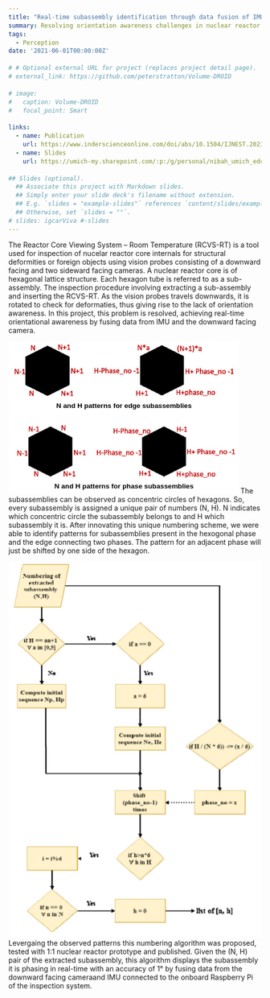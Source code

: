 ```yaml
---
title: "Real-time subassembly identification through data fusion of IMU and camera for an nuclear reactor core inspection system"
summary: Resolving orientation awareness challenges in nuclear reactor core inspections through an innovative numbering scheme and data fusion of IMU and camera.
tags:
  - Perception
date: '2021-06-01T00:00:00Z'

# # Optional external URL for project (replaces project detail page).
# external_link: https://github.com/peterstratton/Volume-DROID

# image:
#   caption: Volume-DROID
#   focal_point: Smart

links:
  - name: Publication
    url: https://www.inderscienceonline.com/doi/abs/10.1504/IJNEST.2023.132651
  - name: Slides
    url: https://umich-my.sharepoint.com/:p:/g/personal/nibah_umich_edu/EZCsTqYZsxBGjAFp5k5WuEUB5N0gOSpENNT0QiZMe_sQvA?e=h7O5dI

## Slides (optional).
  ## Associate this project with Markdown slides.
  ## Simply enter your slide deck's filename without extension.
  ## E.g. `slides = "example-slides"` references `content/slides/example-slides.md`.
  ## Otherwise, set `slides = ""`.
# slides: igcarViva #-slides
---
```


The Reactor Core Viewing System – Room Temperature (RCVS-RT) is a tool used for inspection of nucelar reactor core internals for structural deformities or foreign objects using vision probes consisting of a downward facing and two sideward facing cameras. A nuclear reactor core is of hexagonal lattice structure. Each hexagon tube is referred to as a sub-assembly. The inspection procedure involving extracting a sub-assembly and inserting the RCVS-RT. As the vision probes travels downwards, it is rotated to check for deformaties, thus giving rise to the lack of orientation awareness. In this project, this problem is resolved, achieving real-time orientational awareness by fusing data from IMU and the downward facing camera.

![screen render text](phaseEdgePattern.png)
The subassemblies can be observed as concentric circles of hexagons. So, every subassembly is assigned a unique pair of numbers (N, H). N indicates which concentric circle the subassembly belongs to and H which subassembly it is. After innovating this unique numbering scheme, we were able to identify patterns for subassemblies present in the hexogonal phase and the edge connecting two phases. The pattern for an adjacent phase will just be shifted by one side of the hexagon.

![screen render text](numberingAlgo.png "Numbering Algorithm")
Levergaing the observed patterns this numbering algorithm was proposed, tested with 1:1 nuclear reactor prototype and published. Given the (N, H) pair of the extracted subassembly, this algorithm displays the subassembly it is phasing in real-time with an accuracy of 1° by fusing data from the downward facing cameraand IMU connected to the onboard Raspberry Pi of the inspection system. 
